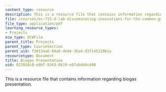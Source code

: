 ```yaml
---
content_type: resource
description: This is a resource file that contains information regarding biogas presentation.
file: /courses/ec-715-d-lab-disseminating-innovations-for-the-common-good-spring-2007/02393dc8e8bf83438b19e8fabdd4cd40_MITEC_715S07_biogas_pre.pdf
file_type: application/pdf
learning_resource_types:
- Projects
ocw_type: OCWFile
parent_title: Projects
parent_type: CourseSection
parent_uid: f30134a6-94a0-de04-36a4-d3f145229b1a
resourcetype: Document
title: Biogas Presentation
uid: 02393dc8-e8bf-8343-8b19-e8fabdd4cd40
---
```

This is a resource file that contains information regarding biogas presentation.

